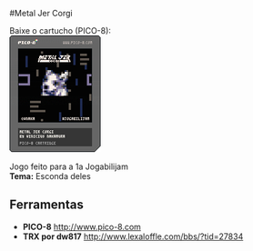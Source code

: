 #Metal Jer Corgi

Baixe o cartucho (PICO-8):  
![image](./build/jam.p8.png)

Jogo feito para a 1a Jogabilijam  
**Tema:** Esconda deles

## Ferramentas
* **PICO-8**
  <http://www.pico-8.com>
* **TRX por dw817**
  <http://www.lexaloffle.com/bbs/?tid=27834>
